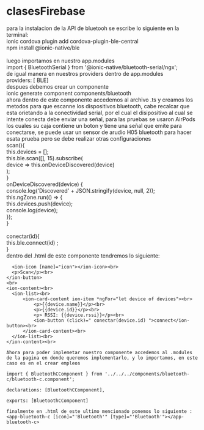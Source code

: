 # clasesFirebase
para la instalacion de la API de bluetooh se escribe lo siguiente en la terminal:
<br> 
ionic cordova plugin add cordova-plugin-ble-central
<br>
npm install @ionic-native/ble  
<br>
luego importamos en nuestro app.modules
<br>
import { BluetoothSerial } from '@ionic-native/bluetooth-serial/ngx';
<br>
de igual manera en nuestros providers dentro de app.modules
<br>
providers: [
    BLE]
<br>
despues debemos crear un componente 
<br>
ionic generate component components/bluetooth
<br>
ahora dentro de este componente accedemos al archivo .ts y creamos los metodos para que escanne los dispositivos bluetooth, cabe recalcar que esta orietando a la conectividad serial, por el cual el disipositivo al cual se intente conecta debe enviar una señal, para las pruebas se usaron AirPods los cuales su caja contiene un boton y tiene una señal que emite para conectarse, se puede usar un sensor de arudio H05 bluetooth para hacer esata prueba pero se debe realizar otras configuraciones 
<br>
scan(){ <br>
    this.devices = []; <br>
    this.ble.scan([], 15).subscribe(<br>
      device => this.onDeviceDiscovered(device)<br>
    );<br>
  }<br>
  onDeviceDiscovered(device) {<br>
    console.log('Discovered' + JSON.stringify(device, null, 2));<br>
    this.ngZone.run(() => {<br>
      this.devices.push(device);<br>
      console.log(device);<br>
    });<br>
  }<br>
<br>
  conectar(id){<br>
    this.ble.connect(id) ;<br>
  }<br>
  dentro del .html de este componente tendremos lo siguiente:
  <br>
  ```html<ion-button (click)="scan()" slot="end"><br>
    <ion-icon [name]="icon"></ion-icon><br>
    <p>Scan</p><br>
</ion-button>
<br>
<ion-content><br>
    <ion-list><br>
        <ion-card-content ion-item *ngFor="let device of devices"><br>
            <p>{{device.name}}</p><br>
            <p>{{device.id}}</p><br>
            <p> RSSI: {{device.rssi}}</p><br>
            <ion-button (click)=" conectar(device.id) ">connect</ion-button><br>
        </ion-card-content><br>
    </ion-list><br>
</ion-content><br>

  Ahora para poder implemetar nuestro componente accedemos al .modules de la pagina en donde queremos implementarlo, y lo importamos, en este caso es en el crear empleos
  
import { BluetoothCComponent } from '../../../components/bluetooth-c/bluetooth-c.component';

declarations: [BluetoothCComponent],
  
exports: [BluetoothCComponent]
   
finalmente en .html de este ultimo mencionado ponemos lo siguiente : <app-bluetooth-c [icon]="'Bluetooth'" [type]="'Bluetooth'"></app-bluetooth-c> 
 
````
